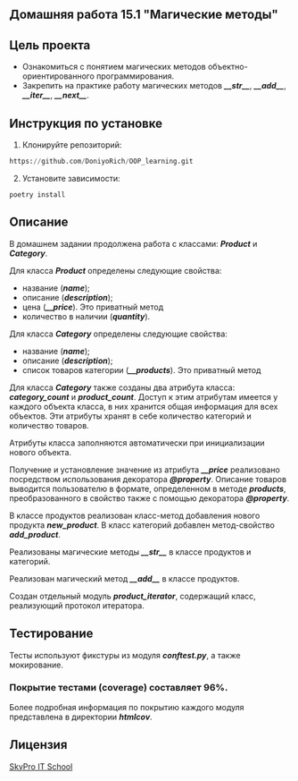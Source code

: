 ## Домашняя работа 15.1 "Магические методы"

## Цель проекта
- Ознакомиться с понятием магических методов объектно-ориентированного программирования.
- Закрепить на практике работу магических методов ***\_\_str\_\_***, ***\_\_add\_\_***, ***\_\_iter\_\_***, ***\_\_next\_\_***.

## Инструкция по установке

1. Клонируйте репозиторий:
```python
https://github.com/DoniyoRich/OOP_learning.git
```

2. Установите зависимости:
```
poetry install
```

## Описание
В домашнем задании продолжена работа с классами: ***Product*** и ***Category***.

Для класса ***Product*** определены следующие свойства:
- название (***name***);
- описание (***description***);
- цена (***__price***). Это приватный метод 
- количество в наличии (***quantity***).

Для класса ***Category*** определены следующие свойства:
- название (***name***);
- описание (***description***);
- список товаров категории (***__products***). Это приватный метод


Для класса ***Category*** также созданы два атрибута класса: ***category_count*** и ***product_count***.
Доступ к этим атрибутам имеется у каждого объекта класса, в них хранится общая информация для всех объектов.
Эти атрибуты хранят в себе количество категорий и количество товаров.

Атрибуты класса заполняются автоматически при инициализации нового объекта.

Получение и установление значение из атрибута ***__price*** реализовано посредством использования декоратора ***@property***.
Описание товаров выводится пользователю в формате, определенном в методе ***products***, преобразованного в свойство также с помощью декоратора ***@property***.

В классе продуктов реализован класс-метод добавления нового продукта ***new_product***.
В класс категорий добавлен метод-свойство ***add_product***.

Реализованы магические методы ***\_\_str\_\_*** в классе продуктов и категорий.

Реализован магический метод ***\_\_add\_\_*** в классе продуктов.

Создан отдельный модуль ***product_iterator***, содержащий класс, реализующий протокол итератора.


## Тестирование
Тесты используют фикстуры из модуля ***conftest.py***, а также мокирование.

### **Покрытие тестами (coverage) составляет 96%**.
Более подробная информация по покрытию каждого модуля представлена в директории ***htmlcov***.

## Лицензия

[SkyPro IT School](#)
